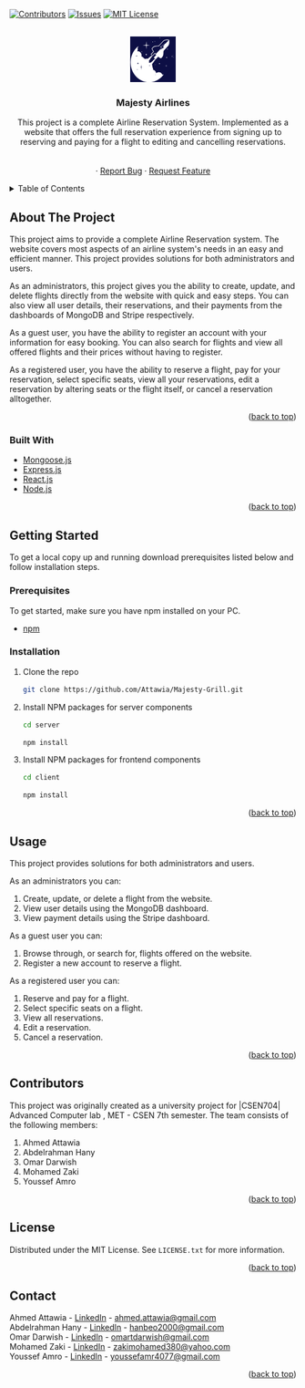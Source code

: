 <div id="top"></div>


[![Contributors][contributors-shield]][contributors-url]
[![Issues][issues-shield]][issues-url]
[![MIT License][license-shield]][license-url]



<!-- PROJECT LOGO -->
<br />
<div align="center">
  <a href="https://github.com/Attawia/Majesty-Grill">
    <img src="client/src/components/Navbar/logofinal.png" alt="Logo" width="80" height="80">
  </a>

<h3 align="center">Majesty Airlines</h3>

  <p align="center">
    This project is a complete Airline Reservation System. Implemented as a website that offers the full reservation experience from signing up to reserving and paying for a flight to editing and cancelling reservations.
    <br />
    <br />
    <br />
    ·
    <a href="https://github.com/Attawia/Majesty-Grill/issues">Report Bug</a>
    ·
    <a href="https://github.com/Attawia/Majesty-Grill/issues">Request Feature</a>
  </p>
</div>



<!-- TABLE OF CONTENTS -->
<details>
  <summary>Table of Contents</summary>
  <ol>
    <li>
      <a href="#about-the-project">About The Project</a>
      <ul>
        <li><a href="#built-with">Built With</a></li>
      </ul>
    </li>
    <li>
      <a href="#getting-started">Getting Started</a>
      <ul>
        <li><a href="#prerequisites">Prerequisites</a></li>
        <li><a href="#installation">Installation</a></li>
      </ul>
    </li>
    <li><a href="#usage">Usage</a></li>
    <li><a href="#contributors">Contributors</a></li>
    <li><a href="#license">License</a></li>
    <li><a href="#contact">Contact</a></li>
  </ol>
</details>



<!-- ABOUT THE PROJECT -->
## About The Project

This project aims to provide a complete Airline Reservation system. The website covers most aspects of an airline system's needs in an easy and efficient manner. This project provides solutions for both administrators and users. 

As an administrators, this project gives you the ability to create, update, and delete flights directly from the website with quick and easy steps. You can also view all user details, their reservations, and their payments from the dashboards of MongoDB and Stripe respectively.

As a guest user, you have the ability to register an account with your information for easy booking. You can also search for flights and view all offered flights and their prices without having to register.

As a registered user, you have the ability to reserve a flight, pay for your reservation, select specific seats, view all your reservations, edit a reservation by altering seats or the flight itself, or cancel a reservation alltogether.

<p align="right">(<a href="#top">back to top</a>)</p>



### Built With


* [Mongoose.js](https://mongoosejs.com/)
* [Express.js](https://expressjs.com/)
* [React.js](https://reactjs.org/)
* [Node.js](https://nodejs.org/en/)


<p align="right">(<a href="#top">back to top</a>)</p>



<!-- GETTING STARTED -->
## Getting Started


To get a local copy up and running download prerequisites listed below and follow installation steps.

### Prerequisites

To get started, make sure you have npm installed on your PC.
* [npm](https://www.npmjs.com/)
  

### Installation


1. Clone the repo
   ```sh
   git clone https://github.com/Attawia/Majesty-Grill.git
   ```
2. Install NPM packages for server components
   ```sh
   cd server
   ```
   ```sh
   npm install
   ```
3. Install NPM packages for frontend components
   ```sh
   cd client
   ```
   ```sh
   npm install
   ```



<p align="right">(<a href="#top">back to top</a>)</p>



<!-- USAGE EXAMPLES -->
## Usage

This project provides solutions for both administrators and users.

As an administrators you can:
1. Create, update, or delete a flight from the website.
2. View user details using the MongoDB dashboard.
3. View payment details using the Stripe dashboard.

As a guest user you can:
1. Browse through, or search for, flights offered on the website.
2. Register a new account to reserve a flight.

As a registered user you can:
1. Reserve and pay for a flight.
2. Select specific seats on a flight.
3. View all reservations.
4. Edit a reservation.
5. Cancel a reservation.


<p align="right">(<a href="#top">back to top</a>)</p>







<!-- CONTRIBUTORS -->
## Contributors

This project was originally created as a university project for |CSEN704| Advanced Computer lab , MET - CSEN 7th semester.
The team consists of the following members:

1. Ahmed Attawia
2. Abdelrahman Hany
3. Omar Darwish
4. Mohamed Zaki
5. Youssef Amro

<p align="right">(<a href="#top">back to top</a>)</p>



<!-- LICENSE -->
## License

Distributed under the MIT License. See `LICENSE.txt` for more information.

<p align="right">(<a href="#top">back to top</a>)</p>



<!-- CONTACT -->
## Contact

Ahmed Attawia - [LinkedIn](https://linkedin.com/in/ahmedattawia) - ahmed.attawia@gmail.com <br/>
Abdelrahman Hany - [LinkedIn](https://www.linkedin.com/in/abdelrahman-hany-850642214/) - hanbeo2000@gmail.com<br/>
Omar Darwish - [LinkedIn](https://www.linkedin.com/in/omar-darwish-aa718520b/) - omartdarwish@gmail.com<br/>
Mohamed Zaki - [LinkedIn](https://www.linkedin.com/in/mohamed-zaki-100970197/) - zakimohamed380@yahoo.com<br/>
Youssef Amro - [LinkedIn](https://www.linkedin.com/in/youssef-amr-aab4891b8/) - youssefamr4077@gmail.com <br/>



<p align="right">(<a href="#top">back to top</a>)</p>







<!-- MARKDOWN LINKS & IMAGES -->
<!-- https://www.markdownguide.org/basic-syntax/#reference-style-links -->
[contributors-shield]: https://img.shields.io/github/contributors/Attawia/Majesty-Grill.svg?style=for-the-badge
[contributors-url]: https://github.com/Attawia/Majesty-Grill/graphs/contributors
[forks-shield]: https://img.shields.io/github/forks/Attawia/Majesty-Grill.svg?style=for-the-badge
[forks-url]: https://github.com/Attawia/Majesty-Grill/network/members
[stars-shield]: https://img.shields.io/github/stars/Attawia/Majesty-Grill.svg?style=for-the-badge
[stars-url]: https://github.com/Attawia/Majesty-Grill/stargazers
[issues-shield]: https://img.shields.io/github/issues/Attawia/Majesty-Grill.svg?style=for-the-badge
[issues-url]: https://github.com/Attawia/Majesty-Grill/issues
[license-shield]: https://img.shields.io/github/license/Attawia/Majesty-Grill.svg?style=for-the-badge
[license-url]: https://github.com/Attawia/Majesty-Grill/blob/main/LICENSE.txt
[linkedin-shield]: https://img.shields.io/badge/-LinkedIn-black.svg?style=for-the-badge&logo=linkedin&colorB=555
[linkedin-url]: https://linkedin.com/in/ahmedattawia
[product-screenshot]: images/screenshot.png
